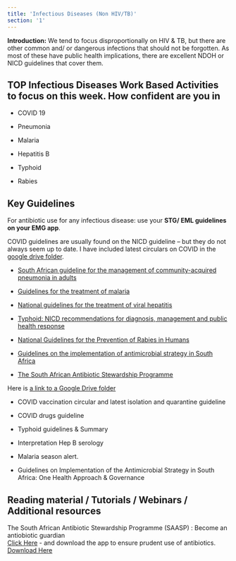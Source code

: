 ```yaml
---
title: 'Infectious Diseases (Non HIV/TB)'
section: '1'
---
```


**Introduction:** We tend to focus disproportionally on HIV & TB, but there are other common and/ or
dangerous infections that should not be forgotten. As most of these have public health
implications, there are excellent NDOH or NICD guidelines that cover them.

## TOP Infectious Diseases Work Based Activities to focus on this week. How confident are you in

* COVID 19

* Pneumonia

* Malaria

* Hepatitis B

* Typhoid

* Rabies

## Key Guidelines

For antibiotic use for any infectious disease: use your **STG/ EML guidelines on your EMG app**.

COVID guidelines are usually found on the NICD guideline – but they do not always seem up to date. I have included latest circulars on COVID in the [google drive folder](https://drive.google.com/drive/folders/14FCznn2D6BzzfZOcuoZ3e3B4rb8F5qFr).

* [South African guideline for the management of community-acquired pneumonia in adults](https://jtd.amegroups.com/article/view/13850/html)

* [Guidelines for the treatment of malaria](https://www.knowledgehub.org.za/system/files/elibdownloads/2020-07-National%20Guidelines%20for%20Malaria%20-%20SEPTEMBER%202019%20Final%20and%20correct%20-%20WITH%20FRONT.pdf)

* [National guidelines for the treatment of viral hepatitis](https://sahivsoc.org/Files/SA%20NDOH_Viral%20Hepatitis%20guideilnes%20final_.pdf)

* [Typhoid: NICD recommendations for diagnosis, management and public health response](https://www.nicd.ac.za/assets/files/Guidelines_typhoid_20160125.pdf)

* [National Guidelines for the Prevention of Rabies in Humans](https://www.nicd.ac.za/wp-content/uploads/2021/08/Human-rabies-prophylaxis-guidelines_DRAFT_2021.pdf)

* [Guidelines on the implementation of antimicrobial strategy in South Africa](https://www.knowledgehub.org.za/system/files/elibdownloads/2020-03/Guidelines%20on%20Implementation%20of%20the%20antimicrobial%20strategy%20in%20South%20Africa_0.pdf)

* [The South African Antibiotic Stewardship Programme](https://www.samedical.org/file/946)

Here is [a link to a Google Drive folder](https://drive.google.com/drive/folders/16Cvo67UoIKuehd_hrzHhaYQ1kcehk8h_?usp=sharing)

* COVID vaccination circular and latest isolation and quarantine guideline

* COVID drugs guideline

* Typhoid guidelines & Summary

* Interpretation Hep B serology

* Malaria season alert.

* Guidelines on Implementation of the Antimicrobial Strategy in South Africa: One Health Approach & Governance

## Reading material / Tutorials / Webinars / Additional resources

The South African Antibiotic Stewardship Programme (SAASP) : Become an antiobiotic guardian\
[Click Here](https://www.samedical.org/file/946) - and download the app to ensure prudent use of antibiotics.
[Download Here](https://play.google.com/store/apps/details?id=org.appenberg.saasp&;hl=en_ZA&;gl=US)
<!--
    This is a comment and is not displayed on the website. Do not alter this text between arrows (->).
    To change the content in this file, simply retype/ copy+paste any text above, as you would in a normal text file/ word document.

    The hashtag ( # ) symbols followed by a space and then text show a heading. The more #s you have, the smaller/"less important" the heading. You can add up to 6 # but we suggest max 4 #. make sure each heading is on a separate line.

    The single star ( * ) followed by a space and then text shows an item in a bulleted list. Make sure each item is on a separate line. 

    The text surrounded by double stars ( ** ) with no space show bold text.

    Links are created by putting the text you want to show in square brackets ( [] ) followed by the link in round brackets ( () ). For example, [RuReSA](https://ruresa.org.za/) will show as RuReSA and link to the RuReSA website.

    Please refer to the "HOW TO USE" or "HOW TO USE SHORT" files for more information.
 -->